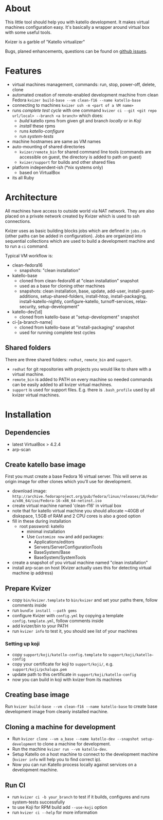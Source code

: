# About

This little tool should help you with katello development. It makes virtual machines configuration easy. It's basically a wrapper around virtual box with some useful tools.

Kvizer is a garble of "Katello virtualizer"

Bugs, planed enhancements, questions can be found on [github issues](https://github.com/pitr-ch/kvizer/issues).

# Features

- virtual machines management, commands: run, stop, power-off, delete, clone
- automated creation of remote-enabled development machine from clean Fedora `kvizer build-base --vm clean-f16 --name katello-base`
- connecting to machines `kvizer ssh -m <part of a VM name>`
- runs *complete test cycle* with one command `kvizer ci --git <git repo url/local> --branch <a branch>` which does:
  - *build* katello rpms from given git and branch *locally* or in *Koji*
  - *install* these rpms
  - runs *katello-configure*
  - run *system-tests*
- machine hostnames are same as VM names
- auto-mounting of shared directories
  - `kvizer/remote_bin` for shared command line tools (commands are accessible on guest, the directory is added to path on guest) 
  - `kvizer/support` for builds and other shared files
- platform independent-ish (*nix systems only)
  - based on VirtualBox
- its all Ruby

# Architecture

All machines have access to outside world via NAT network. They are also placed on a private network created by Kvizer which is used to ssh connections.

Kvizer uses as basic building blocks jobs which are defined in `jobs.rb` (other paths can be added in configuration). Jobs are organized into sequential collections which are used to build a development machine and to run a `ci` command.

Typical VM workflow is:

- clean-fedora16 
  - snapshots: "clean installation"
- katello-base 
  - cloned from clean-fedora16 at "clean installation" snapshot
  - used as a base for cloning other machines
  - snapshots: clean installation, base, update, add-user, install-guest-additions, setup-shared-folders, install-htop, install-packaging, install-katello-nightly, configure-katello, turnoff-services, relax-security, setup-development"
- katello-dev[\d] 
  - cloned from katello-base at "setup-development" snapshot
- ci-[a-branch-name]
  - cloned from katello-base at "install-packaging" snapshot
  - used for running complete test cycles

## Shared folders

There are three shared folders: `redhat`, `remote_bin` and `support`. 

- `redhat` for git repositories with projects you would like to share with a virtual machine. 
- `remote_bin` is added to PATH on every machine so needed commands can be easily added to all kvizer virtual machines.
- `support` is used for support files. E.g. there is `.bash_profile` used by all kvizer virtual machines.

# Installation

## Dependencies

- latest VirtualBox > 4.2.4
- arp-scan

## Create katello base image

First you must create a base Fedora 16 virtual server. This will serve as origin image for other clones which you'll use for development.

- download image: `http://archive.fedoraproject.org/pub/fedora/linux/releases/16/Fedora/x86_64/iso/Fedora-16-x86_64-netinst.iso`
- create virtual machine named 'clean-f16' in virtual box
- note that for katello virtual machine you should allocate ~40GB of diskspace, 1.5GB of RAM and 2 CPU cores is also a good option
- fill in these during installation
  - root password: katello 
    - minimal installation
    - Use `Customize now` and add packages:
      - Applications/editors
      - Servers/ServerConfigurationTools
      - BaseSystem/Base
      - BaseSystem/SystemTools
- create a snapshot of you virtual machine named "clean installation"
- install arp-scan on host (Kvizer actually uses this for detecting virtual machine ip address)

## Prepare Kvizer

- copy `bin/kvizer.template` to `bin/kvizer` and set your paths there, follow comments inside
- run `bundle install --path gems`
- configure Kvizer with `config.yml` by copying a template `config.template.yml`, follow comments inside
- add kvizer/bin to your PATH
- run `kvizer info` to test it, you should see list of your machines

### Setting up koji

- copy `support/koji/katello-config.template` to `support/koji/katello-config`
- copy your certificate for koji to `support/koji/`, e.g. `support/koji/pchalupa.pem`
- update path to this certificate in `support/koji/katello-config`
- now you can build in koji with kvizer from its machines
 
## Creating base image

Run `kvizer build-base --vm clean-f16 --name katello-base` to create base development image from cleanly installed machine.

## Cloning a machine for development

- Run `kvizer clone --vm a_base --name katello-dev --snapshot setup-development` to clone a machine for development. 
- Run the machine `kvizer run --vm katello-dev`.
- Setup Katello on a host machine to connect to the development machine (`kvizer info` will help you to find correct ip).
- Now you can run Katello process locally against services on a development machine.

## Run CI

- run `kvizer ci -b your_branch` to test if it builds, configures and runs system-tests successfully
- to use Koji for RPM build add `--use-koji` option
- run `kvizer ci --help` for more information



